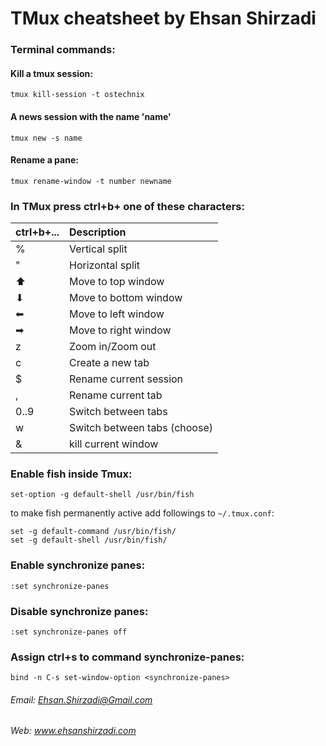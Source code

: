 # TMux cheatsheet by Ehsan Shirzadi

### Terminal commands:
#### Kill a tmux session:
```
tmux kill-session -t ostechnix
```
#### A news session with the name 'name'
```
tmux new -s name
```
#### Rename a pane:
```
tmux rename-window -t number newname
```

### In TMux press ctrl+b+ one of these characters:

| ctrl+b+...       | Description                         |
| ---------------- |:-----------------------------------|
| %                 | Vertical split |
| "                 | Horizontal split |
| ⬆                | Move to top window |
| ⬇                | Move to bottom window  |
| ⬅                | Move to left window  |
| ➡                | Move to right window  |
| z                 | Zoom in/Zoom out  |
| c                 | Create a new tab   |
| $                 | Rename current session  |
| ,                 | Rename current tab  |
| 0..9                 | Switch between tabs  |
| w                 | Switch between tabs (choose)  |
| &                 | kill current window  |


### Enable fish inside Tmux:
```
set-option -g default-shell /usr/bin/fish
```
to make fish permanently active add followings to `~/.tmux.conf`:
```
set -g default-command /usr/bin/fish/
set -g default-shell /usr/bin/fish/
```

### Enable synchronize panes:
```
:set synchronize-panes
```
### Disable synchronize panes:
```
:set synchronize-panes off
```
### Assign ctrl+s to command synchronize-panes:
```
bind -n C-s set-window-option <synchronize-panes>
```


###### Email: Ehsan.Shirzadi@Gmail.com
###### Web: www.ehsanshirzadi.com
